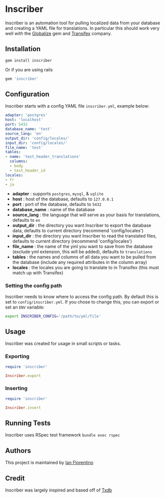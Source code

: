 Inscriber
====
Inscriber is an automation tool for pulling localized data from your database and creating a YAML file for translations. In particular this should work very well with the [Globalize](https://github.com/globalize/globalize) gem and [Transifex](https://www.transifex.com) company.

Installation
---
```
gem install inscriber
```

Or if you are using rails
```ruby
gem 'inscriber'
```

Configuration
---
Inscriber starts with a config YAML file `inscriber.yml`, example below:

```yaml
adapter: 'postgres'
host: 'localhost'
port: 5432
database_name: 'test'
source_lang: 'en'
output_dir: 'config/locales/'
input_dir: 'config/locales/'
file_name: 'test'
tables:
- name: 'test_header_translations'
  columns:
  - body
  - test_header_id
locales:
- fr
- ja
```

- __adapter__ : supports `postgres`, `mysql`, & `sqlite`
- __host__ : host of the database, defaults to `127.0.0.1`
- __port__ : port of the database, defaults to `5432`
- __database_name__ : name of the database
- __source_lang__ : the language that will serve as your basis for translations, defaults to `en`
- __output_dir__ : the directory you want Inscriber to export the database data, defaults to current directory (recommend 'config/locales')
- __input_dir__ : the directory you want Inscriber to read the translated files, defaults to current directory (recommend 'config/locales')
- __file_name__ : the name of the yml you want to save from the database (exclude yml extension, this will be added), defaults to `translations`
- __tables__ : the names and columns of all data you want to be pulled from the database (include any required attributes in the column array)
- __locales__ : the locales you are going to translate to in Transifex (this must match up with Transifex)
 
### Setting the config path
Inscriber needs to know where to access the config path. By default this is set to `config/inscriber.yml`. If you chose to change this, you can export or set an `ENV` variable:
```bash
export INSCRIBER_CONFIG='/path/to/yml/file'
```

Usage
---
Inscriber was created for usage in small scripts or tasks.

### Exporting 
```ruby
require 'inscriber'

Inscriber.export
```

### Inserting
```ruby
require 'inscriber'

Inscriber.insert
```

Running Tests
---
Inscriber uses RSpec test framework `bundle exec rspec`

Authors
---
This project is maintained by [Ian Florentino](https://github.com/ianflorentino)

Credit
---
Inscriber was largely inspired and based off of [Txdb](https://github.com/lumoslabs/txdb) 
